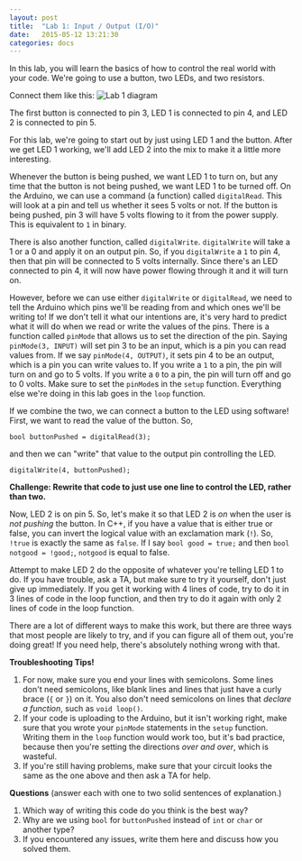 ```yaml
---
layout: post
title:  "Lab 1: Input / Output (I/O)"
date:   2015-05-12 13:21:30
categories: docs
---
```


In this lab, you will learn the basics of how to control the real world with your code. We're going to use a button, two LEDs, and two resistors.

Connect them like this:
![Lab 1 diagram]({{site.url}}/images/lab_1.jpg)

The first button is connected to pin 3, LED 1 is connected to pin 4, and LED 2 is connected to pin 5.

For this lab, we're going to start out by just using LED 1 and the button. After we get LED 1 working, we'll add LED 2 into the mix to make it a little more interesting.

Whenever the button is being pushed, we want LED 1 to turn on, but any time that the button is not being pushed, we want LED 1 to be turned off. On the Arduino, we can use a command (a function) called `digitalRead`. This will look at a pin and tell us whether it sees 5 volts or not. If the button is being pushed, pin 3 will have 5 volts flowing to it from the power supply. This is equivalent to `1` in binary.

There is also another function, called `digitalWrite`. `digitalWrite` will take a 1 or a 0 and apply it on an output pin. So, if you `digitalWrite` a `1` to pin 4, then that pin will be connected to 5 volts internally. Since there's an LED connected to pin 4, it will now have power flowing through it and it will turn on.

However, before we can use either `digitalWrite` or `digitalRead`, we need to tell the Arduino which pins we'll be reading from and which ones we'll be writing to! If we don't tell it what our intentions are, it's very hard to predict what it will do when we read or write the values of the pins. There is a function called `pinMode` that allows us to set the direction of the pin. Saying `pinMode(3, INPUT)` will set pin 3 to be an input, which is a pin you can read values from. If we say `pinMode(4, OUTPUT)`, it sets pin 4 to be an output, which is a pin you can write values to. If you write a `1` to a pin, the pin will turn on and go to 5 volts. If you write a `0` to a pin, the pin will turn off and go to 0 volts. Make sure to set the `pinMode`s in the `setup` function. Everything else we're doing in this lab goes in the `loop` function.

If we combine the two, we can connect a button to the LED using software! First, we want to read the value of the button. So,

    bool buttonPushed = digitalRead(3);

and then we can "write" that value to the output pin controlling the LED.

    digitalWrite(4, buttonPushed);

**Challenge: Rewrite that code to just use one line to control the LED, rather than two.**

Now, LED 2 is on pin 5. So, let's make it so that LED 2 is *on* when the user is *not pushing* the button. In C++, if you have a value that is either true or false, you can invert the logical value with an exclamation mark (`!`). So, `!true` is exactly the same as `false`. If I say `bool good = true;` and then `bool notgood = !good;`, `notgood` is equal to false.

Attempt to make LED 2 do the opposite of whatever you're telling LED 1 to do. If you have trouble, ask a TA, but make sure to try it yourself, don't just give up immediately. If you get it working with 4 lines of code, try to do it in 3 lines of code in the loop function, and then try to do it again with only 2 lines of code in the loop function.

There are a lot of different ways to make this work, but there are three ways that most people are likely to try, and if you can figure all of them out, you're doing great! If you need help, there's absolutely nothing wrong with that.

**Troubleshooting Tips!**

1. For now, make sure you end your lines with semicolons. Some lines don't need semicolons, like blank lines and lines that just have a curly brace (`{` or `}`) on it. You also don't need semicolons on lines that _declare a function_, such as `void loop()`.
2. If your code is uploading to the Arduino, but it isn't working right, make sure that you wrote your `pinMode` statements in the `setup` function. Writing them in the `loop` function would work too, but it's bad practice, because then you're setting the directions _over and over_, which is wasteful.
3. If you're still having problems, make sure that your circuit looks the same as the one above and then ask a TA for help.

**Questions** (answer each with one to two solid sentences of explanation.)

1. Which way of writing this code do you think is the best way?
2. Why are we using `bool` for `buttonPushed` instead of `int` or `char` or another type?
3. If you encountered any issues, write them here and discuss how you solved them.
